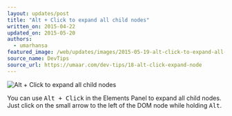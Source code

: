 ```yaml
---
layout: updates/post
title: "Alt + Click to expand all child nodes"
written_on: 2015-04-22
updated_on: 2015-05-20
authors:
  - umarhansa
featured_image: /web/updates/images/2015-05-19-alt-click-to-expand-all-child-nodes/alt-click-expand-node.gif
source_name: DevTips
source_url: https://umaar.com/dev-tips/18-alt-click-expand-node
---
```

<img src="/web/updates/images/2015-05-19-alt-click-to-expand-all-child-nodes/alt-click-expand-node.gif" alt="Alt + Click to expand all child nodes">

You can use <kbd class="kbd">Alt + Click</kbd> in the Elements Panel to expand all child nodes. Just click on the small arrow to the left of the DOM node while holding <kbd class="kbd">Alt</kbd>.